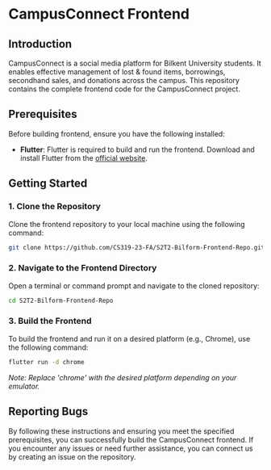 # CampusConnect Frontend

## Introduction

CampusConnect is a social media platform for Bilkent University students. It enables effective management of lost & found items, borrowings, secondhand sales, and donations across the campus. This repository contains the complete frontend code for the CampusConnect project.

## Prerequisites

Before building frontend, ensure you have the following installed:
- **Flutter**: Flutter is required to build and run the frontend. Download and install Flutter from the [official website](https://flutter.dev/docs/get-started/install).

## Getting Started

### 1. Clone the Repository

Clone the frontend repository to your local machine using the following command:

```bash
git clone https://github.com/CS319-23-FA/S2T2-Bilform-Frontend-Repo.git
```

### 2. Navigate to the Frontend Directory

Open a terminal or command prompt and navigate to the cloned repository:

```bash
cd S2T2-Bilform-Frontend-Repo
```

### 3. Build the Frontend

To build the frontend and run it on a desired platform (e.g., Chrome), use the following command:

```bash
flutter run -d chrome
```

*Note: Replace 'chrome' with the desired platform depending on your emulator.*

## Reporting Bugs

By following these instructions and ensuring you meet the specified prerequisites, you can successfully build the CampusConnect frontend. If you encounter any issues or need further assistance, you can connect us by creating an issue on the repository. 
